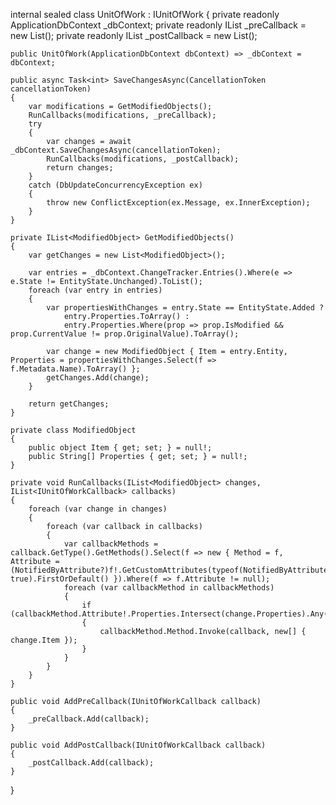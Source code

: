 internal sealed class UnitOfWork : IUnitOfWork
{
    private readonly ApplicationDbContext _dbContext;
    private readonly IList<IUnitOfWorkCallback> _preCallback = new List<IUnitOfWorkCallback>();
    private readonly IList<IUnitOfWorkCallback> _postCallback = new List<IUnitOfWorkCallback>();

    public UnitOfWork(ApplicationDbContext dbContext) => _dbContext = dbContext;

    public async Task<int> SaveChangesAsync(CancellationToken cancellationToken)
    {
        var modifications = GetModifiedObjects();
        RunCallbacks(modifications, _preCallback);
        try
        {
            var changes = await _dbContext.SaveChangesAsync(cancellationToken);
            RunCallbacks(modifications, _postCallback);
            return changes;
        }
		catch (DbUpdateConcurrencyException ex)
		{
			throw new ConflictException(ex.Message, ex.InnerException);
		}
	}

    private IList<ModifiedObject> GetModifiedObjects()
    {
        var getChanges = new List<ModifiedObject>();

        var entries = _dbContext.ChangeTracker.Entries().Where(e => e.State != EntityState.Unchanged).ToList();
        foreach (var entry in entries)
        {
            var propertiesWithChanges = entry.State == EntityState.Added ?
                entry.Properties.ToArray() :
                entry.Properties.Where(prop => prop.IsModified && prop.CurrentValue != prop.OriginalValue).ToArray();

            var change = new ModifiedObject { Item = entry.Entity, Properties = propertiesWithChanges.Select(f => f.Metadata.Name).ToArray() };
            getChanges.Add(change);
        }

        return getChanges;
    }

    private class ModifiedObject
    {
        public object Item { get; set; } = null!;
        public String[] Properties { get; set; } = null!;
    }

    private void RunCallbacks(IList<ModifiedObject> changes, IList<IUnitOfWorkCallback> callbacks)
    {
        foreach (var change in changes)
        {
            foreach (var callback in callbacks)
            {
                var callbackMethods = callback.GetType().GetMethods().Select(f => new { Method = f, Attribute = (NotifiedByAttribute?)f!.GetCustomAttributes(typeof(NotifiedByAttribute), true).FirstOrDefault() }).Where(f => f.Attribute != null);
                foreach (var callbackMethod in callbackMethods)
                {
                    if (callbackMethod.Attribute!.Properties.Intersect(change.Properties).Any())
                    {
                        callbackMethod.Method.Invoke(callback, new[] { change.Item });
                    }
                }
            }
        }
    }

    public void AddPreCallback(IUnitOfWorkCallback callback)
    {
        _preCallback.Add(callback);
    }

    public void AddPostCallback(IUnitOfWorkCallback callback)
    {
        _postCallback.Add(callback);
    }
}

